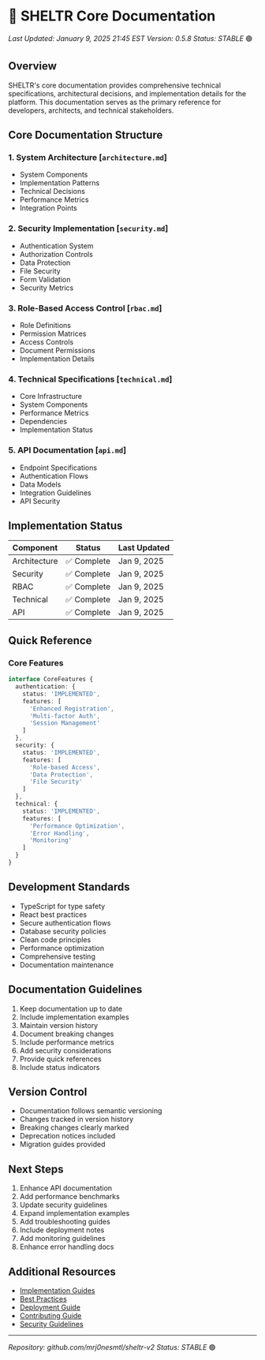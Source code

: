 # 🚀 SHELTR Core Documentation
*Last Updated: January 9, 2025 21:45 EST*
*Version: 0.5.8*
*Status: STABLE* 🟢

## Overview
SHELTR's core documentation provides comprehensive technical specifications, architectural decisions, and implementation details for the platform. This documentation serves as the primary reference for developers, architects, and technical stakeholders.

## Core Documentation Structure

### 1. System Architecture [`architecture.md`]
- System Components
- Implementation Patterns
- Technical Decisions
- Performance Metrics
- Integration Points

### 2. Security Implementation [`security.md`]
- Authentication System
- Authorization Controls
- Data Protection
- File Security
- Form Validation
- Security Metrics

### 3. Role-Based Access Control [`rbac.md`]
- Role Definitions
- Permission Matrices
- Access Controls
- Document Permissions
- Implementation Details

### 4. Technical Specifications [`technical.md`]
- Core Infrastructure
- System Components
- Performance Metrics
- Dependencies
- Implementation Status

### 5. API Documentation [`api.md`]
- Endpoint Specifications
- Authentication Flows
- Data Models
- Integration Guidelines
- API Security

## Implementation Status
| Component | Status | Last Updated |
|-----------|---------|--------------|
| Architecture | ✅ Complete | Jan 9, 2025 |
| Security | ✅ Complete | Jan 9, 2025 |
| RBAC | ✅ Complete | Jan 9, 2025 |
| Technical | ✅ Complete | Jan 9, 2025 |
| API | ✅ Complete | Jan 9, 2025 |

## Quick Reference

### Core Features
```typescript
interface CoreFeatures {
  authentication: {
    status: 'IMPLEMENTED',
    features: [
      'Enhanced Registration',
      'Multi-factor Auth',
      'Session Management'
    ]
  },
  security: {
    status: 'IMPLEMENTED',
    features: [
      'Role-based Access',
      'Data Protection',
      'File Security'
    ]
  },
  technical: {
    status: 'IMPLEMENTED',
    features: [
      'Performance Optimization',
      'Error Handling',
      'Monitoring'
    ]
  }
}
```

## Development Standards
- TypeScript for type safety
- React best practices
- Secure authentication flows
- Database security policies
- Clean code principles
- Performance optimization
- Comprehensive testing
- Documentation maintenance

## Documentation Guidelines
1. Keep documentation up to date
2. Include implementation examples
3. Maintain version history
4. Document breaking changes
5. Include performance metrics
6. Add security considerations
7. Provide quick references
8. Include status indicators

## Version Control
- Documentation follows semantic versioning
- Changes tracked in version history
- Breaking changes clearly marked
- Deprecation notices included
- Migration guides provided

## Next Steps
1. Enhance API documentation
2. Add performance benchmarks
3. Update security guidelines
4. Expand implementation examples
5. Add troubleshooting guides
6. Include deployment notes
7. Add monitoring guidelines
8. Enhance error handling docs

## Additional Resources
- [Implementation Guides](../guides/implementation.md)
- [Best Practices](../guides/best-practices.md)
- [Deployment Guide](../guides/deployment.md)
- [Contributing Guide](../guides/contributing.md)
- [Security Guidelines](../guides/security.md)

---
*Repository: github.com/mrj0nesmtl/sheltr-v2*
*Status: STABLE* 🟢
